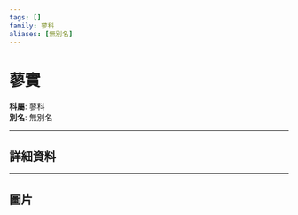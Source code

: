 ```yaml
---
tags: []
family: 蓼科
aliases: [無別名]
---
```


# 蓼實

**科屬**: 蓼科  
**別名**: 無別名  

---

## 詳細資料


---

## 圖片
